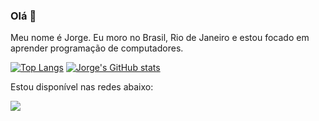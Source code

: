 ### Olá 👋

<p align="left">
Meu nome é Jorge. Eu moro no Brasil, Rio de Janeiro e estou focado em aprender programação de computadores.
</p>

[![Top Langs](https://github-readme-stats.vercel.app/api/top-langs/?username=JG-OLIVEIRA&layout=compact)](https://github.com/JG-OLIVEIRA/github-readme-stats)
[![Jorge's GitHub stats](https://github-readme-stats.vercel.app/api?username=JG-OLIVEIRA)](https://github.com/JG-OLIVEIRA/github-readme-stats)

<p align="left">
Estou disponível nas redes abaixo:
</p>

<p align="left">  
  <a href="mailto:jorge.goliveira8@gmail.com" alt="Gmail">
  <img src="https://img.shields.io/badge/Gmail-D14836?style=for-the-badge&logo=gmail&logoColor=white"/></a>
</p>
